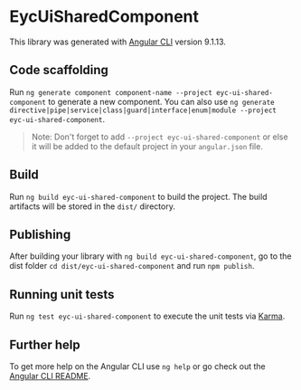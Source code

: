 # EycUiSharedComponent

This library was generated with [Angular CLI](https://github.com/angular/angular-cli) version 9.1.13.

## Code scaffolding

Run `ng generate component component-name --project eyc-ui-shared-component` to generate a new component. You can also use `ng generate directive|pipe|service|class|guard|interface|enum|module --project eyc-ui-shared-component`.
> Note: Don't forget to add `--project eyc-ui-shared-component` or else it will be added to the default project in your `angular.json` file. 

## Build

Run `ng build eyc-ui-shared-component` to build the project. The build artifacts will be stored in the `dist/` directory.

## Publishing

After building your library with `ng build eyc-ui-shared-component`, go to the dist folder `cd dist/eyc-ui-shared-component` and run `npm publish`.

## Running unit tests

Run `ng test eyc-ui-shared-component` to execute the unit tests via [Karma](https://karma-runner.github.io).

## Further help

To get more help on the Angular CLI use `ng help` or go check out the [Angular CLI README](https://github.com/angular/angular-cli/blob/master/README.md).
